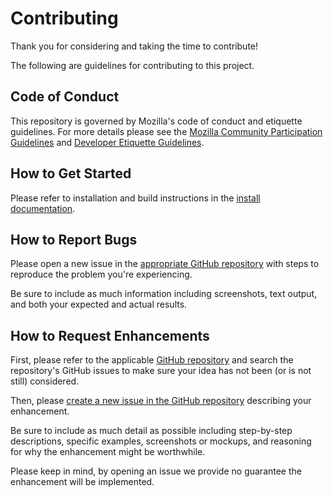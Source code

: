 # Contributing

Thank you for considering and taking the time to contribute!

The following are guidelines for contributing to this project.

## Code of Conduct

This repository is governed by Mozilla's code of conduct and etiquette guidelines. For more details please see the [Mozilla Community Participation Guidelines](https://www.mozilla.org/about/governance/policies/participation/) and [Developer Etiquette Guidelines](https://bugzilla.mozilla.org/page.cgi?id=etiquette.html).

## How to Get Started

Please refer to installation and build instructions in the [install documentation](install.md).

## How to Report Bugs

Please open a new issue in the [appropriate GitHub repository](https://github.com/orgs/mozilla-lockwise/) with steps to reproduce the problem you're experiencing.

Be sure to include as much information including screenshots, text output, and both your expected and actual results.

## How to Request Enhancements

First, please refer to the applicable [GitHub repository](https://github.com/orgs/mozilla-lockwise/) and search the repository's GitHub issues to make sure your idea has not been (or is not still) considered.

Then, please [create a new issue in the GitHub repository](https://github.com/mozilla-lockwise/) describing your enhancement.

Be sure to include as much detail as possible including step-by-step descriptions, specific examples, screenshots or mockups, and reasoning for why the enhancement might be worthwhile.

Please keep in mind, by opening an issue we provide no guarantee the enhancement will be implemented.
